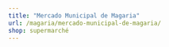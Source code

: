 ```yaml
---
title: "Mercado Municipal de Magaria"
url: /magaria/mercado-municipal-de-magaria/
shop: supermarché
---
```


